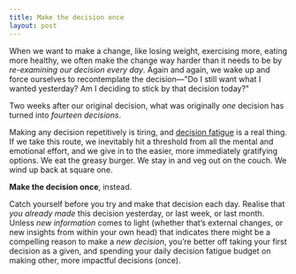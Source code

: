 ```yaml
---
title: Make the decision once
layout: post
---
```


When we want to make a change, like losing weight, exercising more, eating more healthy, we often make the change way harder than it needs to be by *re-examining our decision every day*. Again and again, we wake up and force ourselves to recontemplate the decision—"Do I still want what I wanted yesterday? Am I deciding to stick by that decision today?"

Two weeks after our original decision, what was originally *one* decision has turned into *fourteen decisions*.

Making any decision repetitively is tiring, and [decision fatigue](https://en.wikipedia.org/wiki/Decision_fatigue) is a real thing. If we take this route, we inevitably hit a threshold from all the mental and emotional effort, and we give in to the easier, more immediately gratifying options. We eat the greasy burger. We stay in and veg out on the couch. We wind up back at square one.

**Make the decision once**, instead.

Catch yourself before you try and make that decision each day. Realise that *you already made* this decision yesterday, or last week, or last month. Unless *new information* comes to light (whether that’s external changes, or new insights from within your own head) that indicates there might be a compelling reason to make a *new decision*, you’re better off taking your first decision as a given, and spending your daily decision fatigue budget on making other, more impactful decisions (once).
